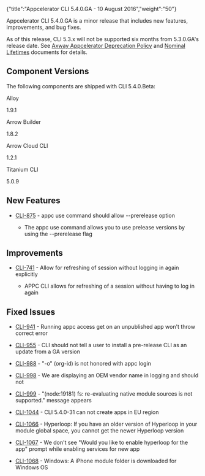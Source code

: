 {"title":"Appcelerator CLI 5.4.0.GA - 10 August 2016","weight":"50"} 

Appcelerator CLI 5.4.0.GA is a minor release that includes new features, improvements, and bug fixes.

As of this release, CLI 5.3.x will not be supported six months from 5.3.0.GA's release date. See [Axway Appcelerator Deprecation Policy](/docs/appc/AMPLIFY_Appcelerator_Services_Overview/Axway_Appcelerator_Deprecation_Policy/) and [Nominal Lifetimes](/docs/appc/AMPLIFY_Appcelerator_Services_Overview/Axway_Appcelerator_Product_Lifecycle/#NominalLifetimes) documents for details.

## Component Versions

The following components are shipped with CLI 5.4.0.Beta:

Alloy

1.9.1

Arrow Builder

1.8.2

Arrow Cloud CLI

1.2.1

Titanium CLI

5.0.9

## New Features

*   [CLI-875](https://jira.appcelerator.org/browse/CLI-875) - appc use command should allow --prerelease option
    
    *   The appc use command allows you to use prelease versions by using the \--prerelease flag
        

## Improvements

*   [CLI-741](https://jira.appcelerator.org/browse/CLI-741) - Allow for refreshing of session without logging in again explicitly
    
    *   APPC CLI allows for refreshing of a session without having to log in again
        

## Fixed Issues

*   [CLI-941](https://jira.appcelerator.org/browse/CLI-941) - Running appc access get on an unpublished app won't throw correct error
    
*   [CLI-955](https://jira.appcelerator.org/browse/CLI-955) - CLI should not tell a user to install a pre-release CLI as an update from a GA version
    
*   [CLI-988](https://jira.appcelerator.org/browse/CLI-988) - "-o" (org-id) is not honored with appc login
    
*   [CLI-998](https://jira.appcelerator.org/browse/CLI-998) - We are displaying an OEM vendor name in logging and should not
    
*   [CLI-999](https://jira.appcelerator.org/browse/CLI-999) - "(node:19181) fs: re-evaluating native module sources is not supported." message appears
    
*   [CLI-1044](https://jira.appcelerator.org/browse/CLI-1044) - CLI 5.4.0-31 can not create apps in EU region
    
*   [CLI-1066](https://jira.appcelerator.org/browse/CLI-1066) - Hyperloop: If you have an older version of Hyperloop in your module global space, you cannot get the newer Hyperloop version
    
*   [CLI-1067](https://jira.appcelerator.org/browse/CLI-1067) - We don't see "Would you like to enable hyperloop for the app" prompt while enabling services for new app
    
*   [CLI-1068](https://jira.appcelerator.org/browse/CLI-1068) - Windows: A iPhone module folder is downloaded for Windows OS